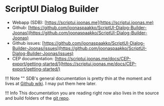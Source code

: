 # ScriptUI Dialog Builder

- Webapp (SDB): [https://scriptui.joonas.me](https://scriptui.joonas.me)
- Github: [https://github.com/joonaspaakko/ScriptUI-Dialog-Builder-Joonas](https://github.com/joonaspaakko/ScriptUI-Dialog-Builder-Joonas)
- Github issues: [https://github.com/joonaspaakko/ScriptUI-Dialog-Builder-Joonas/issues](https://github.com/joonaspaakko/ScriptUI-Dialog-Builder-Joonas/issues)
- CEP documentation: [https://scriptui.joonas.me/docs/CEP-export/getting-started/](https://scriptui.joonas.me/docs/CEP-export/getting-started/)

!!! Note ""
    SDB's general documentation is pretty thin at the moment and lives at [Github wiki](https://github.com/joonaspaakko/ScriptUI-Dialog-Builder-Joonas/wiki). I may put them here later.

!!! Info
    This documentation you are reading right now also lives in the source and build folders of the [git repo](https://github.com/joonaspaakko/ScriptUI-Dialog-Builder-Joonas).
    
